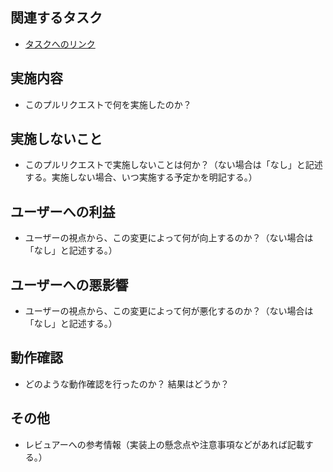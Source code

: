 ## 関連するタスク

- [タスクへのリンク](https://example.com)

## 実施内容

- このプルリクエストで何を実施したのか？

## 実施しないこと

- このプルリクエストで実施しないことは何か？（ない場合は「なし」と記述する。実施しない場合、いつ実施する予定かを明記する。）

## ユーザーへの利益

- ユーザーの視点から、この変更によって何が向上するのか？（ない場合は「なし」と記述する。）

## ユーザーへの悪影響

- ユーザーの視点から、この変更によって何が悪化するのか？（ない場合は「なし」と記述する。）

## 動作確認

- どのような動作確認を行ったのか？ 結果はどうか？

## その他

- レビュアーへの参考情報（実装上の懸念点や注意事項などがあれば記載する。）
